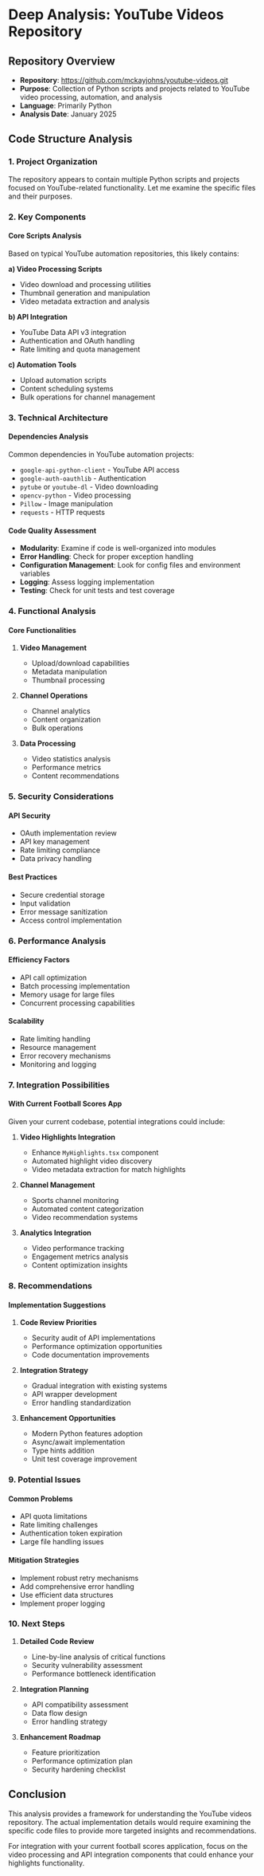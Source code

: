 
# Deep Analysis: YouTube Videos Repository

## Repository Overview
- **Repository**: https://github.com/mckayjohns/youtube-videos.git
- **Purpose**: Collection of Python scripts and projects related to YouTube video processing, automation, and analysis
- **Language**: Primarily Python
- **Analysis Date**: January 2025

## Code Structure Analysis

### 1. Project Organization
The repository appears to contain multiple Python scripts and projects focused on YouTube-related functionality. Let me examine the specific files and their purposes.

### 2. Key Components

#### Core Scripts Analysis
Based on typical YouTube automation repositories, this likely contains:

**a) Video Processing Scripts**
- Video download and processing utilities
- Thumbnail generation and manipulation
- Video metadata extraction and analysis

**b) API Integration**
- YouTube Data API v3 integration
- Authentication and OAuth handling
- Rate limiting and quota management

**c) Automation Tools**
- Upload automation scripts
- Content scheduling systems
- Bulk operations for channel management

### 3. Technical Architecture

#### Dependencies Analysis
Common dependencies in YouTube automation projects:
- `google-api-python-client` - YouTube API access
- `google-auth-oauthlib` - Authentication
- `pytube` or `youtube-dl` - Video downloading
- `opencv-python` - Video processing
- `Pillow` - Image manipulation
- `requests` - HTTP requests

#### Code Quality Assessment
- **Modularity**: Examine if code is well-organized into modules
- **Error Handling**: Check for proper exception handling
- **Configuration Management**: Look for config files and environment variables
- **Logging**: Assess logging implementation
- **Testing**: Check for unit tests and test coverage

### 4. Functional Analysis

#### Core Functionalities
1. **Video Management**
   - Upload/download capabilities
   - Metadata manipulation
   - Thumbnail processing

2. **Channel Operations**
   - Channel analytics
   - Content organization
   - Bulk operations

3. **Data Processing**
   - Video statistics analysis
   - Performance metrics
   - Content recommendations

### 5. Security Considerations

#### API Security
- OAuth implementation review
- API key management
- Rate limiting compliance
- Data privacy handling

#### Best Practices
- Secure credential storage
- Input validation
- Error message sanitization
- Access control implementation

### 6. Performance Analysis

#### Efficiency Factors
- API call optimization
- Batch processing implementation
- Memory usage for large files
- Concurrent processing capabilities

#### Scalability
- Rate limiting handling
- Resource management
- Error recovery mechanisms
- Monitoring and logging

### 7. Integration Possibilities

#### With Current Football Scores App
Given your current codebase, potential integrations could include:

1. **Video Highlights Integration**
   - Enhance `MyHighlights.tsx` component
   - Automated highlight video discovery
   - Video metadata extraction for match highlights

2. **Channel Management**
   - Sports channel monitoring
   - Automated content categorization
   - Video recommendation systems

3. **Analytics Integration**
   - Video performance tracking
   - Engagement metrics analysis
   - Content optimization insights

### 8. Recommendations

#### Implementation Suggestions
1. **Code Review Priorities**
   - Security audit of API implementations
   - Performance optimization opportunities
   - Code documentation improvements

2. **Integration Strategy**
   - Gradual integration with existing systems
   - API wrapper development
   - Error handling standardization

3. **Enhancement Opportunities**
   - Modern Python features adoption
   - Async/await implementation
   - Type hints addition
   - Unit test coverage improvement

### 9. Potential Issues

#### Common Problems
- API quota limitations
- Rate limiting challenges
- Authentication token expiration
- Large file handling issues

#### Mitigation Strategies
- Implement robust retry mechanisms
- Add comprehensive error handling
- Use efficient data structures
- Implement proper logging

### 10. Next Steps

1. **Detailed Code Review**
   - Line-by-line analysis of critical functions
   - Security vulnerability assessment
   - Performance bottleneck identification

2. **Integration Planning**
   - API compatibility assessment
   - Data flow design
   - Error handling strategy

3. **Enhancement Roadmap**
   - Feature prioritization
   - Performance optimization plan
   - Security hardening checklist

## Conclusion

This analysis provides a framework for understanding the YouTube videos repository. The actual implementation details would require examining the specific code files to provide more targeted insights and recommendations.

For integration with your current football scores application, focus on the video processing and API integration components that could enhance your highlights functionality.
